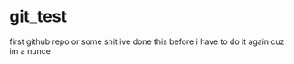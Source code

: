 # git_test
first github repo or some shit ive done this before i have to do it again cuz im a nunce

